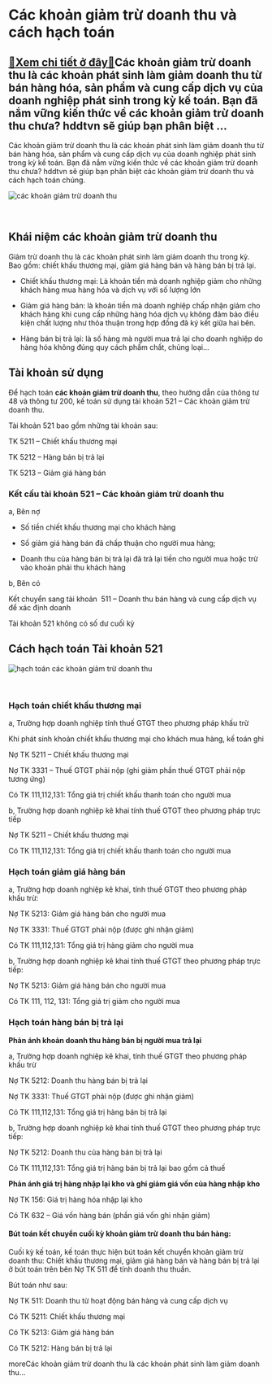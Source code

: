 Các khoản giảm trừ doanh thu và cách hạch toán
==============================================

[:gift:Xem chi tiết ở đây:gift:](https://hddtvn.com/cac-khoan-giam-tru-doanh-thu-va-cach-hach-toan/)Các khoản giảm trừ doanh thu là các khoản phát sinh làm giảm doanh thu từ bán hàng hóa, sản phẩm và cung cấp dịch vụ của doanh nghiệp phát sinh trong kỳ kế toán. Bạn đã nắm vững kiến thức về các khoản giảm trừ doanh thu chưa? hddtvn sẽ giúp bạn phân biệt …
----------------------------------------------------------------------------------------------------------------------------------------------------------------------------------------------------------------------------------------------------------------

Các khoản giảm trừ doanh thu là các khoản phát sinh làm giảm doanh thu từ bán hàng hóa, sản phẩm và cung cấp dịch vụ của doanh nghiệp phát sinh trong kỳ kế toán. Bạn đã nắm vững kiến thức về các khoản giảm trừ doanh thu chưa? hddtvn sẽ giúp bạn phân biệt các khoản giảm trừ doanh thu và cách hạch toán chúng.


![các khoản giảm trừ doanh thu](https://hddtvn.com/wp-content/uploads/2021/01/hạch-toán-3.png)


 


Khái niệm các khoản giảm trừ doanh thu
--------------------------------------


Giảm trừ doanh thu là các khoản phát sinh làm giảm doanh thu trong kỳ. Bao gồm: chiết khấu thương mại, giảm giá hàng bán và hàng bán bị trả lại.




* Chiết khấu thương mại: Là khoản tiền mà doanh nghiệp giảm cho những khách hàng mua hàng hóa và dịch vụ với số lượng lớn

* Giảm giá hàng bán: là khoản tiền mà doanh nghiệp chấp nhận giảm cho khách hàng khi cung cấp những hàng hóa dịch vụ không đảm bảo điều kiện chất lượng như thỏa thuận trong hợp đồng đã ký kết giữa hai bên.

* Hàng bán bị trả lại: là số hàng mà người mua trả lại cho doanh nghiệp do hàng hóa không đúng quy cách phẩm chất, chủng loại…



Tài khoản sử dụng
-----------------


Để hạch toán **các khoản giảm trừ doanh thu**, theo hướng dẫn của thông tư 48 và thông tư 200, kế toán sử dụng tài khoản 521 – Các khoản giảm trừ doanh thu.


Tài khoản 521 bao gồm những tài khoản sau:


TK 5211 – Chiết khấu thương mại


TK 5212 – Hàng bán bị trả lại


TK 5213 – Giảm giá hàng bán


### Kết cấu tài khoản 521 – Các khoản giảm trừ doanh thu


a, Bên nợ




* Số tiền chiết khấu thương mại cho khách hàng

* Số giảm giá hàng bán đã chấp thuận cho người mua hàng;

* Doanh thu của hàng bán bị trả lại đã trả lại tiền cho người mua hoặc trừ vào khoản phải thu khách hàng



b, Bên có


Kết chuyển sang tài khoản  511 – Doanh thu bán hàng và cung cấp dịch vụ để xác định doanh


Tài khoản 521 không có số dư cuối kỳ


Cách hạch toán Tài khoản 521
----------------------------


![hạch toán các khoản giảm trừ doanh thu](https://hddtvn.com/wp-content/uploads/2021/01/sơ-đồ-1.png)


 


### Hạch toán chiết khấu thương mại


a, Trường hợp doanh nghiệp tính thuế GTGT theo phương pháp khấu trừ


Khi phát sinh khoản chiết khấu thương mại cho khách mua hàng, kế toán ghi


Nợ TK 5211 – Chiết khấu thương mại


Nợ TK 3331 – Thuế GTGT phải nộp (ghi giảm phần thuế GTGT phải nộp tương ứng)


Có TK 111,112,131: Tổng giá trị chiết khấu thanh toán cho người mua


b, Trường hợp doanh nghiệp kê khai tính thuế GTGT theo phương pháp trực tiếp


Nợ TK 5211 – Chiết khấu thương mại


Có TK 111,112,131: Tổng giá trị chiết khấu thanh toán cho người mua


### Hạch toán giảm giá hàng bán


a, Trường hợp doanh nghiệp kê khai, tính thuế GTGT theo phương pháp khấu trừ:


Nợ TK 5213: Giảm giá hàng bán cho người mua


Nợ TK 3331: Thuế GTGT phải nộp (được ghi nhận giảm)


Có TK 111,112,131: Tổng giá trị hàng giảm cho người mua


b, Trường hợp doanh nghiệp kê khai tính thuế GTGT theo phương pháp trực tiếp:


Nợ TK 5213: Giảm giá hàng bán cho người mua


Có TK 111, 112, 131: Tổng giá trị giảm cho người mua


### Hạch toán hàng bán bị trả lại


**Phản ánh khoản doanh thu hàng bán bị người mua trả lại**


a, Trường hợp doanh nghiệp kê khai, tính thuế GTGT theo phương pháp khấu trừ


Nợ TK 5212: Doanh thu hàng bán bị trả lại


Nợ TK 3331: Thuế GTGT phải nộp (được ghi nhận giảm)


Có TK 111,112,131: Tổng giá trị hàng bán bị trả lại


b, Trường hợp doanh nghiệp kê khai tính thuế GTGT theo phương pháp trực tiếp:


Nợ TK 5212: Doanh thu của hàng bán bị trả lại


Có TK 111,112,131: Tổng giá trị hàng bán bị trả lại bao gồm cả thuế


**Phản ánh giá trị hàng nhập lại kho và ghi giảm giá vốn của hàng nhập kho**


Nợ TK 156: Giá trị hàng hóa nhập lại kho


Có TK 632 – Giá vốn hàng bán (phần giá vốn ghi nhận giảm)


#### Bút toán kết chuyển cuối kỳ khoản giảm trừ doanh thu bán hàng:


Cuối kỳ kế toán, kế toán thực hiện bút toán kết chuyển khoản giảm trừ doanh thu: Chiết khấu thương mại, giảm giá hàng bán và hàng bán bị trả lại ở bút toán trên bên Nợ TK 511 để tính doanh thu thuần.


Bút toán như sau:


Nợ TK 511: Doanh thu từ hoạt động bán hàng và cung cấp dịch vụ


Có TK 5211: Chiết khấu thương mại


Có TK 5213: Giảm giá hàng bán


Có TK 5212: Hàng bán bị trả lại



moreCác khoản giảm trừ doanh thu là các khoản phát sinh làm giảm doanh thu…


